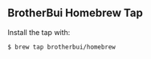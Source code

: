 BrotherBui Homebrew Tap
-------------------

Install the tap with:

    $ brew tap brotherbui/homebrew
    
    

